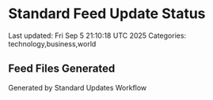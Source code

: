 # Standard Feed Update Status
Last updated: Fri Sep  5 21:10:18 UTC 2025
Categories: technology,business,world

## Feed Files Generated

Generated by Standard Updates Workflow

